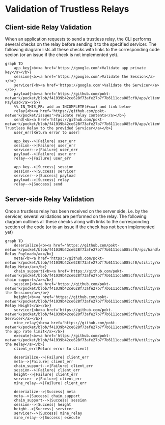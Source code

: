 # Validation of Trustless Relays

## Client-side Relay Validation

When an application requests to send a trustless relay, the CLI performs several checks on the relay before sending it to the specified servicer.
The following diagram lists all these checks with links to the corresponding code secion (or an issue if the check is not implemented yet).

```mermaid
graph TD
    app_key{<b><a href='https://google.com'>Validate app private key</a></b>}
    session{<b><a href='https://google.com'>Validate the Session</a></b>}
    servicer{<b><a href='https://google.com'>Validate the Servicer</a></b>}
    payload{<b><a href='https://github.com/pokt-network/pocket/blob/f41039b42ce628f73afe27b7f7b6111cca085cf0/app/client/cli/servicer.go#L191'>Deserialize Payload</a></b>}
    %% IN_THIS_PR: add an INCOMPLETE(#xxx) and link below
    relay{<b><a href='https://github.com/pokt-network/pocket/issues'>Validate relay contents</a></b>}
    send[<b><a href='https://github.com/pokt-network/pocket/blob/f41039b42ce628f73afe27b7f7b6111cca085cf0/app/client/cli/servicer.go#L177'>Send Trustless Relay to the provided Servicer</a></b>]
    user_err[Return error to user]

    app_key-->|Failure| user_err
    session-->|Failure| user_err
    servicer-->|Failure| user_err
    payload-->|Failure| user_err
    relay-->|Failure| user_err

    app_key-->|Success| session
    session-->|Success| servicer
    servicer-->|Success| payload 
    payload-->|Success| relay
    relay-->|Success| send
```

## Server-side Relay Validation

Once a trustless relay has been received on the server side, i.e. by the servicer, several validations are performed on the relay. 
The following diagram outlines all these checks along with links to the corresponding section of the code (or to an issue if the check has not been implemented yet)

```mermaid
graph TD
    deserialize{<b><a href='https://github.com/pokt-network/pocket/blob/f41039b42ce628f73afe27b7f7b6111cca085cf0/rpc/handlers.go#L85'>Deserialize Relay Payload</a></b>}
    meta{<b><a href='https://github.com/pokt-network/pocket/blob/f41039b42ce628f73afe27b7f7b6111cca085cf0/utility/servicer/module.go#L210'>Validate Relay Meta</a></b>}
    chain_support{<b><a href='https://github.com/pokt-network/pocket/blob/f41039b42ce628f73afe27b7f7b6111cca085cf0/utility/servicer/module.go#L221'>Validate chain support</a></b>}
    session{<b><a href='https://github.com/pokt-network/pocket/blob/f41039b42ce628f73afe27b7f7b6111cca085cf0/utility/servicer/module.go#L378'>Validate the Session</a></b>}
    height{<b><a href='https://github.com/pokt-network/pocket/blob/f41039b42ce628f73afe27b7f7b6111cca085cf0/utility/servicer/module.go#L496'>Validate Relay Height</a></b>}
    servicer{<b><a href='https://github.com/pokt-network/pocket/blob/f41039b42ce628f73afe27b7f7b6111cca085cf0/utility/servicer/module.go#L332'>Validate Servicer</a></b>}
    mine_relay{<b><a href='https://github.com/pokt-network/pocket/blob/f41039b42ce628f73afe27b7f7b6111cca085cf0/utility/servicer/module.go#L254'>Validate the app rate limit</a></b>}
    execute[<b><a href='https://github.com/pokt-network/pocket/blob/f41039b42ce628f73afe27b7f7b6111cca085cf0/utility/servicer/module.go#L191'>Execute the Relay</a></b>]
    client_err[Return error to client]

    deserialize-->|Failure| client_err
    meta-->|Failure| client_err
    chain_support-->|Failure| client_err
    session-->|Failure| client_err
    height-->|Failure| client_err
    servicer-->|Failure| client_err
    mine_relay-->|Failure| client_err
    
    deserialize-->|Success| meta
    meta-->|Success| chain_support
    chain_support-->|Success| session
    session-->|Success| height
    height-->|Success| servicer
    servicer-->|Success| mine_relay
    mine_relay-->|Success| execute    
```


